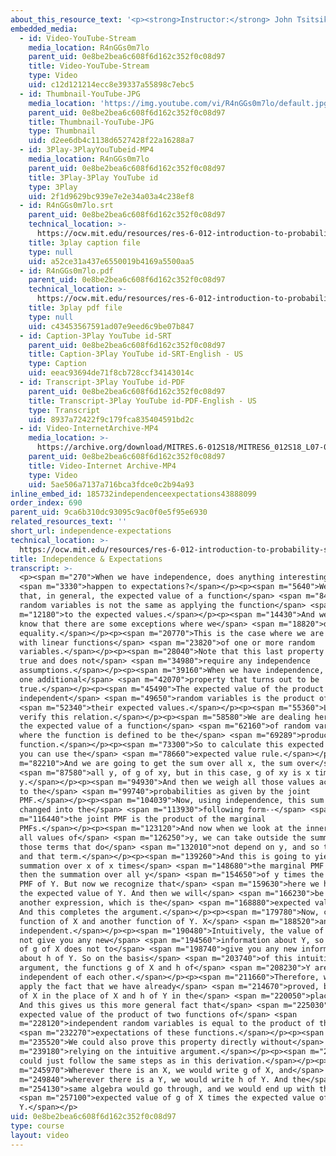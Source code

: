 ```yaml
---
about_this_resource_text: '<p><strong>Instructor:</strong> John Tsitsiklis</p>'
embedded_media:
  - id: Video-YouTube-Stream
    media_location: R4nGGs0m7lo
    parent_uid: 0e8be2bea6c608f6d162c352f0c08d97
    title: Video-YouTube-Stream
    type: Video
    uid: c12d121214ecc8e39337a55898c7ebc5
  - id: Thumbnail-YouTube-JPG
    media_location: 'https://img.youtube.com/vi/R4nGGs0m7lo/default.jpg'
    parent_uid: 0e8be2bea6c608f6d162c352f0c08d97
    title: Thumbnail-YouTube-JPG
    type: Thumbnail
    uid: d2ee6db4c1138d6527428f22a16288a7
  - id: 3Play-3PlayYouTubeid-MP4
    media_location: R4nGGs0m7lo
    parent_uid: 0e8be2bea6c608f6d162c352f0c08d97
    title: 3Play-3Play YouTube id
    type: 3Play
    uid: 2f1d9629bc939e7e2e34a03a4c238ef8
  - id: R4nGGs0m7lo.srt
    parent_uid: 0e8be2bea6c608f6d162c352f0c08d97
    technical_location: >-
      https://ocw.mit.edu/resources/res-6-012-introduction-to-probability-spring-2018/part-i-the-fundamentals/independence-expectations/R4nGGs0m7lo.srt
    title: 3play caption file
    type: null
    uid: a52ce31a437e6550019b4169a5500aa5
  - id: R4nGGs0m7lo.pdf
    parent_uid: 0e8be2bea6c608f6d162c352f0c08d97
    technical_location: >-
      https://ocw.mit.edu/resources/res-6-012-introduction-to-probability-spring-2018/part-i-the-fundamentals/independence-expectations/R4nGGs0m7lo.pdf
    title: 3play pdf file
    type: null
    uid: c43453567591ad07e9eed6c9be07b847
  - id: Caption-3Play YouTube id-SRT
    parent_uid: 0e8be2bea6c608f6d162c352f0c08d97
    title: Caption-3Play YouTube id-SRT-English - US
    type: Caption
    uid: eeac93694de71f8cb728ccf34143014c
  - id: Transcript-3Play YouTube id-PDF
    parent_uid: 0e8be2bea6c608f6d162c352f0c08d97
    title: Transcript-3Play YouTube id-PDF-English - US
    type: Transcript
    uid: 8937a72422f9c179fca835404591bd2c
  - id: Video-InternetArchive-MP4
    media_location: >-
      https://archive.org/download/MITRES.6-012S18/MITRES6_012S18_L07-06_300k.mp4
    parent_uid: 0e8be2bea6c608f6d162c352f0c08d97
    title: Video-Internet Archive-MP4
    type: Video
    uid: 5ae506a7137a716bca3fdce0c2b94a93
inline_embed_id: 185732independenceexpectations43888099
order_index: 690
parent_uid: 9ca6b310dc93095c9ac0f0e5f95e6930
related_resources_text: ''
short_url: independence-expectations
technical_location: >-
  https://ocw.mit.edu/resources/res-6-012-introduction-to-probability-spring-2018/part-i-the-fundamentals/independence-expectations
title: Independence & Expectations
transcript: >-
  <p><span m="270">When we have independence, does anything interesting</span>
  <span m="3330">happen to expectations?</span></p><p><span m="5640">We know
  that, in general, the expected value of a function</span> <span m="8400">of
  random variables is not the same as applying the function</span> <span
  m="12180">to the expected values.</span></p><p><span m="14430">And we also
  know that there are some exceptions where we</span> <span m="18820">do get
  equality.</span></p><p><span m="20770">This is the case where we are dealing
  with linear functions</span> <span m="23820">of one or more random
  variables.</span></p><p><span m="28040">Note that this last property is always
  true and does not</span> <span m="34980">require any independence
  assumptions.</span></p><p><span m="39160">When we have independence, there is
  one additional</span> <span m="42070">property that turns out to be
  true.</span></p><p><span m="45490">The expected value of the product of two
  independent</span> <span m="49650">random variables is the product of</span>
  <span m="52340">their expected values.</span></p><p><span m="55360">Let us
  verify this relation.</span></p><p><span m="58580">We are dealing here with
  the expected value of a function</span> <span m="62160">of random variables,
  where the function is defined to be the</span> <span m="69289">product
  function.</span></p><p><span m="73300">So to calculate this expected value,
  you can use the</span> <span m="78660">expected value rule.</span></p><p><span
  m="82210">And we are going to get the sum over all x, the sum over</span>
  <span m="87580">all y, of g of xy, but in this case, g of xy is x times
  y.</span></p><p><span m="94930">And then we weigh all those values according
  to the</span> <span m="99740">probabilities as given by the joint
  PMF.</span></p><p><span m="104039">Now, using independence, this sum can be
  changed into the</span> <span m="113930">following form--</span> <span
  m="116440">the joint PMF is the product of the marginal
  PMFs.</span></p><p><span m="123120">And now when we look at the inner sum over
  all values of</span> <span m="126250">y, we can take outside the summation
  those terms that do</span> <span m="132010">not depend on y, and so this term
  and that term.</span></p><p><span m="139260">And this is going to yield a
  summation over x of x times</span> <span m="148680">the marginal PMF of X, and
  then the summation over all y</span> <span m="154650">of y times the marginal
  PMF of Y. But now we recognize that</span> <span m="159630">here we have just
  the expected value of Y. And then we will</span> <span m="166230">be left with
  another expression, which is the</span> <span m="168880">expected value of X.
  And this completes the argument.</span></p><p><span m="179780">Now, consider a
  function of X and another function of Y. X</span> <span m="188520">and Y are
  independent.</span></p><p><span m="190480">Intuitively, the value of X does
  not give you any new</span> <span m="194560">information about Y, so the value
  of g of X does not to</span> <span m="198740">give you any new information
  about h of Y. So on the basis</span> <span m="203740">of this intuitive
  argument, the functions g of X and h of</span> <span m="208230">Y are also
  independent of each other.</span></p><p><span m="211660">Therefore, we can
  apply the fact that we have already</span> <span m="214670">proved, but with g
  of X in the place of X and h of Y in the</span> <span m="220050">place of Y.
  And this gives us this more general fact that</span> <span m="225030">the
  expected value of the product of two functions of</span> <span
  m="228120">independent random variables is equal to the product of the</span>
  <span m="232270">expectations of these functions.</span></p><p><span
  m="235520">We could also prove this property directly without</span> <span
  m="239180">relying on the intuitive argument.</span></p><p><span m="241690">We
  could just follow the same steps as in this derivation.</span></p><p><span
  m="245970">Wherever there is an X, we would write g of X, and</span> <span
  m="249840">wherever there is a Y, we would write h of Y. And the</span> <span
  m="254130">same algebra would go through, and we would end up with the</span>
  <span m="257100">expected value of g of X times the expected value of h of
  Y.</span></p>
uid: 0e8be2bea6c608f6d162c352f0c08d97
type: course
layout: video
---
```

